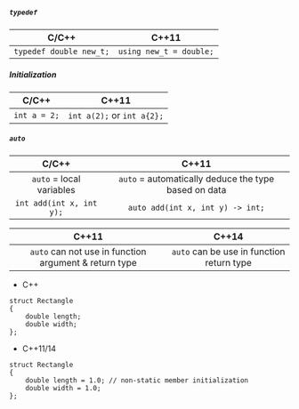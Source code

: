 ##### `typedef`
| C/C++ | C++11|
| :---: | :---: |
|`typedef double new_t;`   | `using new_t = double;`    |

##### Initialization
| C/C++ | C++11|
| :---: | :---: |
| `int a = 2;`| `int a(2);` or `int a{2};` |


##### `auto`
| C/C++ | C++11|
| :---: | :---: |
|`auto` = local variables|`auto` = automatically deduce the type based on data|
| `int add(int x, int y);` | `auto add(int x, int y) -> int;` |

| C++11 | C++14|
| :---: | :---: |
|`auto` can not use in function argument & return type|`auto` can be use in function return type|

- C++
```
struct Rectangle
{
	double length;
	double width;
};  
```
- C++11/14
```
struct Rectangle
{
	double length = 1.0; // non-static member initialization
	double width = 1.0;
};
```
